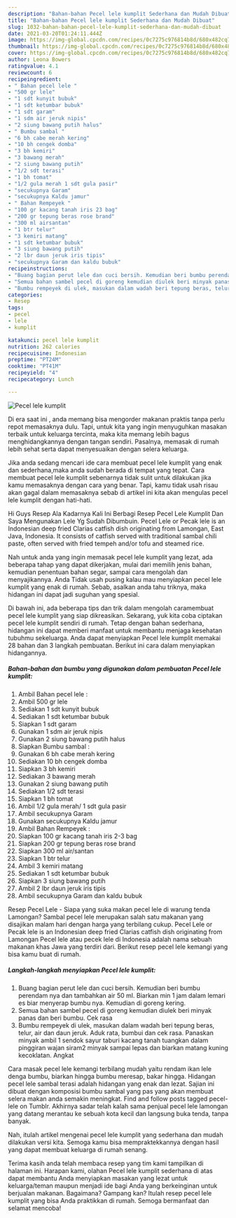 ```yaml
---
description: "Bahan-bahan Pecel lele kumplit Sederhana dan Mudah Dibuat"
title: "Bahan-bahan Pecel lele kumplit Sederhana dan Mudah Dibuat"
slug: 1032-bahan-bahan-pecel-lele-kumplit-sederhana-dan-mudah-dibuat
date: 2021-03-20T01:24:11.444Z
image: https://img-global.cpcdn.com/recipes/0c7275c976814b8d/680x482cq70/pecel-lele-kumplit-foto-resep-utama.jpg
thumbnail: https://img-global.cpcdn.com/recipes/0c7275c976814b8d/680x482cq70/pecel-lele-kumplit-foto-resep-utama.jpg
cover: https://img-global.cpcdn.com/recipes/0c7275c976814b8d/680x482cq70/pecel-lele-kumplit-foto-resep-utama.jpg
author: Leona Bowers
ratingvalue: 4.1
reviewcount: 6
recipeingredient:
- " Bahan pecel lele "
- "500 gr lele"
- "1 sdt kunyit bubuk"
- "1 sdt ketumbar bubuk"
- "1 sdt garam"
- "1 sdm air jeruk nipis"
- "2 siung bawang putih halus"
- " Bumbu sambal "
- "6 bh cabe merah kering"
- "10 bh cengek domba"
- "3 bh kemiri"
- "3 bawang merah"
- "2 siung bawang putih"
- "1/2 sdt terasi"
- "1 bh tomat"
- "1/2 gula merah 1 sdt gula pasir"
- "secukupnya Garam"
- "secukupnya Kaldu jamur"
- " Bahan Rempeyek "
- "100 gr kacang tanah iris 23 bag"
- "200 gr tepung beras rose brand"
- "300 ml airsantan"
- "1 btr telur"
- "3 kemiri matang"
- "1 sdt ketumbar bubuk"
- "3 siung bawang putih"
- "2 lbr daun jeruk iris tipis"
- "secukupnya Garam dan kaldu bubuk"
recipeinstructions:
- "Buang bagian perut lele dan cuci bersih. Kemudian beri bumbu perendam nya dan tambahkan air 50 ml. Biarkan min 1 jam dalam lemari es biar menyerap bumbu nya. Kemudian di goreng kering."
- "Semua bahan sambel pecel di goreng kemudian diulek beri minyak panas dan beri bumbu. Cek rasa"
- "Bumbu rempeyek di ulek, masukan dalam wadah beri tepung beras, telur, air dan daun jeruk. Aduk rata, bumbui dan cek rasa. Panaskan minyak ambil 1 sendok sayur taburi kacang tanah tuangkan dalam pinggiran wajan siram2 minyak sampai lepas dan biarkan matang kuning kecoklatan. Angkat"
categories:
- Resep
tags:
- pecel
- lele
- kumplit

katakunci: pecel lele kumplit 
nutrition: 262 calories
recipecuisine: Indonesian
preptime: "PT24M"
cooktime: "PT41M"
recipeyield: "4"
recipecategory: Lunch

---
```



![Pecel lele kumplit](https://img-global.cpcdn.com/recipes/0c7275c976814b8d/680x482cq70/pecel-lele-kumplit-foto-resep-utama.jpg)

Di era  saat ini , anda memang bisa mengorder makanan praktis tanpa perlu repot memasaknya dulu. Tapi, untuk kita yang ingin menyuguhkan masakan terbaik untuk keluarga tercinta, maka kita memang lebih bagus menghidangkannya dengan tangan sendiri. Pasalnya, memasak di rumah lebih sehat serta dapat menyesuaikan dengan selera keluarga.

Jika anda sedang mencari ide cara membuat pecel lele kumplit yang enak dan sederhana,maka anda sudah berada di tempat yang tepat. Cara membuat pecel lele kumplit  sebenarnya tidak sulit untuk dilakukan jika kamu memasaknya dengan cara yang benar. Tapi, kamu tidak usah risau akan gagal dalam memasaknya 
sebab di artikel ini kita akan mengulas pecel lele kumplit dengan hati-hati.  

Hi Guys Resep Ala Kadarnya Kali Ini Berbagi Resep Pecel Lele Kumplit Dan Saya Mengunakan Lele Yg Sudah Dibumbuin. Pecel Lele or Pecak lele is an Indonesian deep fried Clarias catfish dish originating from Lamongan, East Java, Indonesia. It consists of catfish served with traditional sambal chili paste, often served with fried tempeh and/or tofu and steamed rice.

Nah untuk anda yang ingin memasak pecel lele kumplit yang lezat, ada beberapa tahap yang dapat dikerjakan, mulai dari memilih jenis bahan, kemudian penentuan bahan segar, sampai cara mengolah dan menyajikannya. Anda Tidak usah pusing kalau mau menyiapkan pecel lele kumplit yang enak di rumah. Sebab, asalkan anda  tahu triknya, maka hidangan ini dapat jadi suguhan yang spesial.

Di bawah ini, ada beberapa tips dan trik dalam mengolah caramembuat pecel lele kumplit yang siap dikreasikan. Sekarang, yuk kita coba ciptakan pecel lele kumplit sendiri di rumah. Tetap dengan bahan sederhana, hidangan ini dapat memberi manfaat untuk membantu menjaga kesehatan tubuhmu sekeluarga. Anda dapat menyiapkan Pecel lele kumplit memakai 28 bahan dan 3 langkah pembuatan. Berikut ini cara dalam menyiapkan hidangannya.

<!--inarticleads1-->

##### Bahan-bahan dan bumbu yang digunakan dalam pembuatan Pecel lele kumplit:

1. Ambil  Bahan pecel lele :
1. Ambil 500 gr lele
1. Sediakan 1 sdt kunyit bubuk
1. Sediakan 1 sdt ketumbar bubuk
1. Siapkan 1 sdt garam
1. Gunakan 1 sdm air jeruk nipis
1. Gunakan 2 siung bawang putih halus
1. Siapkan  Bumbu sambal :
1. Gunakan 6 bh cabe merah kering
1. Sediakan 10 bh cengek domba
1. Siapkan 3 bh kemiri
1. Sediakan 3 bawang merah
1. Gunakan 2 siung bawang putih
1. Sediakan 1/2 sdt terasi
1. Siapkan 1 bh tomat
1. Ambil 1/2 gula merah/ 1 sdt gula pasir
1. Ambil secukupnya Garam
1. Gunakan secukupnya Kaldu jamur
1. Ambil  Bahan Rempeyek :
1. Siapkan 100 gr kacang tanah iris 2-3 bag
1. Siapkan 200 gr tepung beras rose brand
1. Siapkan 300 ml air/santan
1. Siapkan 1 btr telur
1. Ambil 3 kemiri matang
1. Sediakan 1 sdt ketumbar bubuk
1. Siapkan 3 siung bawang putih
1. Ambil 2 lbr daun jeruk iris tipis
1. Ambil secukupnya Garam dan kaldu bubuk


Resep Pecel Lele - Siapa yang suka makan pecel lele di warung tenda Lamongan? Sambal pecel lele merupakan salah satu makanan yang disajikan malam hari dengan harga yang terbilang cukup. Pecel Lele or Pecak lele is an Indonesian deep fried Clarias catfish dish originating from Lamongan Pecel lele atau pecek lele di Indonesia adalah nama sebuah makanan khas Jawa yang terdiri dari. Berikut resep pecel lele kemangi yang bisa kamu buat di rumah. 

<!--inarticleads2-->

##### Langkah-langkah menyiapkan Pecel lele kumplit:

1. Buang bagian perut lele dan cuci bersih. Kemudian beri bumbu perendam nya dan tambahkan air 50 ml. Biarkan min 1 jam dalam lemari es biar menyerap bumbu nya. Kemudian di goreng kering.
1. Semua bahan sambel pecel di goreng kemudian diulek beri minyak panas dan beri bumbu. Cek rasa
1. Bumbu rempeyek di ulek, masukan dalam wadah beri tepung beras, telur, air dan daun jeruk. Aduk rata, bumbui dan cek rasa. Panaskan minyak ambil 1 sendok sayur taburi kacang tanah tuangkan dalam pinggiran wajan siram2 minyak sampai lepas dan biarkan matang kuning kecoklatan. Angkat


Cara masak pecel lele kemangi terbilang mudah yaitu rendam ikan lele denga bumbu, biarkan hingga bumbu meresap, bakar hingga. Hidangan pecel lele sambal terasi adalah hidangan yang enak dan lezat. Sajian ini dibuat dengan komposisi bumbu sambal yang pas yang akan membuat selera makan anda semakin meningkat. Find and follow posts tagged pecel-lele on Tumblr. Akhirnya sadar telah kalah sama penjual pecel lele lamongan yang datang merantau ke sebuah kota kecil dan langsung buka tenda, tanpa banyak. 

Nah, itulah artikel mengenai  pecel lele kumplit  yang sederhana dan mudah dilakukan versi kita. Semoga kamu bisa mempraktekkannya dengan hasil yang dapat membuat keluarga di rumah senang. 

Terima kasih anda telah membaca resep yang tim kami tampilkan di halaman ini. Harapan kami, olahan  Pecel lele kumplit sederhana di atas dapat membantu Anda menyiapkan masakan yang lezat untuk keluarga/teman maupun menjadi ide bagi Anda yang berkeinginan untuk berjualan makanan. Bagaimana? Gampang kan? Itulah resep pecel lele kumplit yang bisa Anda praktikkan di rumah. Semoga bermanfaat dan selamat mencoba!

